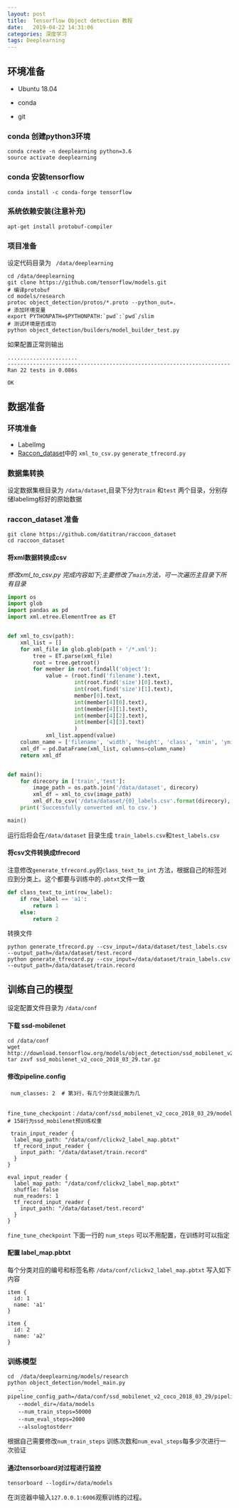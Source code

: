 ```yaml
---
layout: post
title:  Tensorflow Object detection 教程
date:   2019-04-22 14:31:06
categories: 深度学习
tags: Deeplearning
---
```



## 环境准备

- Ubuntu 18.04

- conda

- git

  

### conda 创建python3环境

```shell
conda create -n deeplearning python=3.6
source activate deeplearning
```

### conda 安装tensorflow

```shell 
conda install -c conda-forge tensorflow
```

### 系统依赖安装(注意补充)

```shell
apt-get install protobuf-compiler
```

### 项目准备

设定代码目录为 ` /data/deeplearning`

```shell
cd /data/deeplearning
git clone https://github.com/tensorflow/models.git
# 编译protobuf
cd models/research
protoc object_detection/protos/*.proto --python_out=.
# 添加环境变量
export PYTHONPATH=$PYTHONPATH:`pwd`:`pwd`/slim
# 测试环境是否成功
python object_detection/builders/model_builder_test.py
```

如果配置正常则输出

```shell
......................
----------------------------------------------------------------------
Ran 22 tests in 0.086s

OK
```

## 数据准备

### 环境准备

- LabelImg
- [Raccon_dataset](<https://github.com/datitran/raccoon_dataset>)中的 `xml_to_csv.py` `generate_tfrecord.py`



### 数据集转换

设定数据集根目录为 `/data/dataset`,目录下分为`train` 和`test` 两个目录，分别存储labelimg标好的原始数据

### raccon_dataset 准备

```shell
git clone https://github.com/datitran/raccoon_dataset
cd raccoon_dataset
```

#### 将xml数据转换成csv 

*修改xml_to_csv.py  完成内容如下;主要修改了`main`方法，可一次遍历主目录下所有目录*

```python
import os
import glob
import pandas as pd
import xml.etree.ElementTree as ET


def xml_to_csv(path):
    xml_list = []
    for xml_file in glob.glob(path + '/*.xml'):
        tree = ET.parse(xml_file)
        root = tree.getroot()
        for member in root.findall('object'):
            value = (root.find('filename').text,
                     int(root.find('size')[0].text),
                     int(root.find('size')[1].text),
                     member[0].text,
                     int(member[4][0].text),
                     int(member[4][1].text),
                     int(member[4][2].text),
                     int(member[4][3].text)
                     )
            xml_list.append(value)
    column_name = ['filename', 'width', 'height', 'class', 'xmin', 'ymin', 'xmax', 'ymax']
    xml_df = pd.DataFrame(xml_list, columns=column_name)
    return xml_df


def main():
    for direcory in ['train','test']:
        image_path = os.path.join('/data/dataset', direcory)
        xml_df = xml_to_csv(image_path)
        xml_df.to_csv('/data/dataset/{0}_labels.csv'.format(direcory), index=None)
    print('Successfully converted xml to csv.')

main()
```

运行后将会在`/data/dataset` 目录生成 `train_labels.csv`和`test_labels.csv`

#### 将csv文件转换成tfrecord

注意修改`generate_tfrecord.py`的`class_text_to_int` 方法，根据自己的标签对应到分类上。这个都要与训练中的`.pbtxt`文件一致

```python
def class_text_to_int(row_label):
    if row_label == 'a1':
        return 1
    else:
        return 2
```

转换文件

```shell
python generate_tfrecord.py --csv_input=/data/dataset/test_labels.csv --output_path=/data/dataset/test.record
python generate_tfrecord.py --csv_input=/data/dataset/train_labels.csv --output_path=/data/dataset/train.record

```



## 训练自己的模型

设定配置文件目录为  `/data/conf`

#### 下载 ssd-mobilenet



```shell
cd /data/conf
wget http://download.tensorflow.org/models/object_detection/ssd_mobilenet_v2_coco_2018_03_29.tar.gz
tar zxvf ssd_mobilenet_v2_coco_2018_03_29.tar.gz

```

#### 修改pipeline.config

```shell
 num_classes: 2  # 第3行，有几个分类就设置为几
 
 fine_tune_checkpoint：/data/conf/ssd_mobilenet_v2_coco_2018_03_29/model.ckpt # 158行为ssd_mobilenet预训练权重
 
 train_input_reader {
  label_map_path: "/data/conf/clickv2_label_map.pbtxt"
  tf_record_input_reader {
    input_path: "/data/dataset/train.record"
  }
}

eval_input_reader {
  label_map_path: "/data/conf/clickv2_label_map.pbtxt"
  shuffle: false
  num_readers: 1
  tf_record_input_reader {
    input_path: "/data/dataset/test.record"
  }
}

```

`fine_tune_checkpoint` 下面一行的 `num_steps` 可以不用配置，在训练时可以指定

#### 配置 label_map.pbtxt

每个分类对应的编号和标签名称 `/data/conf/clickv2_label_map.pbtxt` 写入如下内容

```shell
item {
  id: 1
  name: 'a1'
}

item {
  id: 2
  name: 'a2'
}

```

### 训练模型

```shell
cd  /data/deeplearning/models/research
python object_detection/model_main.py 
　　--pipeline_config_path=/data/conf/ssd_mobilenet_v2_coco_2018_03_29/pipeline.config 
　　--model_dir=/data/models
　　--num_train_steps=50000 
　　--num_eval_steps=2000 
　　--alsologtostderr

```

根据自己需要修改`num_train_steps` 训练次数和`num_eval_steps`每多少次进行一次验证

#### 通过tensorboard对过程进行监控

```shell
tensorboard --logdir=/data/models

```

在浏览器中输入`127.0.0.1:6006`观察训练的过程。

